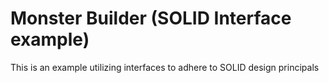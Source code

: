 # Monster Builder (SOLID Interface example)
This is an example utilizing interfaces to adhere to SOLID design principals
